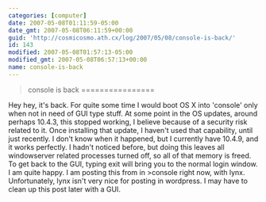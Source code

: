 ```yaml
---
categories: [computer]
date: 2007-05-08T01:11:59-05:00
date_gmt: 2007-05-08T06:11:59+00:00
guid: 'http://cosmicosmo.ath.cx/log/2007/05/08/console-is-back/'
id: 143
modified: 2007-05-08T01:57:13-05:00
modified_gmt: 2007-05-08T06:57:13+00:00
name: console-is-back
---
```


>console is back
================

Hey hey, it's back.  For quite some time I would boot OS X into 'console' only when not in need of GUI type stuff.  At some point in the OS updates, around perhaps 10.4.3, this stopped working, I believe because of a security risk related to it.  Once installing that update, I haven't used that capability, until just recently.  I don't know when it happened, but I currently have 10.4.9, and it works perfectly.  I hadn't noticed before, but doing this leaves all windowserver related processes turned off, so all of that memory is freed.  To get back to the GUI, typing exit will bring you to the normal login window.  I am quite happy.  I am posting this from in >console right now, with lynx.  Unfortunately, lynx isn't very nice for posting in wordpress.  I may have to clean up this post later with a GUI.

